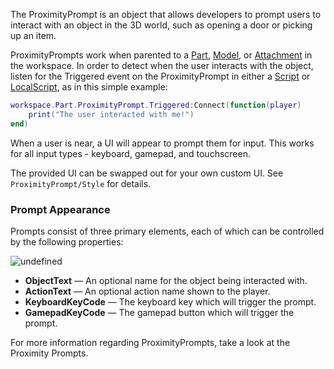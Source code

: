 The ProximityPrompt is an object that allows developers to prompt users to
interact with an object in the 3D world, such as opening a door or picking up
an item.

ProximityPrompts work when parented to a [Part](https://create.roblox.com/docs/reference/engine/classes/Part), [Model](https://create.roblox.com/docs/reference/engine/classes/Model), or [Attachment](https://create.roblox.com/docs/reference/engine/classes/Attachment) in
the workspace. In order to detect when the user interacts with the object,
listen for the Triggered event on the ProximityPrompt in either a [Script](https://create.roblox.com/docs/reference/engine/classes/Script) or
[LocalScript](https://create.roblox.com/docs/reference/engine/classes/LocalScript), as in this simple example:

```lua
workspace.Part.ProximityPrompt.Triggered:Connect(function(player)
    print("The user interacted with me!")
end)
```

When a user is near, a UI will appear to prompt them for input. This works for
all input types - keyboard, gamepad, and touchscreen.

The provided UI can be swapped out for your own custom UI. See
`ProximityPrompt/Style` for details.

### Prompt Appearance

Prompts consist of three primary elements, each of which can be controlled by
the following properties:

![undefined](https://prod.docsiteassets.roblox.com/assets/blt452f8e22e82a11d8/ProximityPrompt-Diagram.png)

- **ObjectText** — An optional name for the object being interacted
  with.
- **ActionText** — An optional action name shown to the player.
- **KeyboardKeyCode** — The keyboard key which will trigger the prompt.
- **GamepadKeyCode** — The gamepad button which will trigger the prompt.

For more information regarding ProximityPrompts, take a look at the Proximity
Prompts.